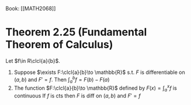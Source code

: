 Book: [[MATH2068]]
# Theorem 2.25 (Fundamental Theorem of Calculus)
Let $f\in R\clcl{a}{b}$.
1. Suppose $\exists F:\clcl{a}{b}\to \mathbb{R}$ s.t. $F$ is differentiable on $(a,b)$ and $F'=f$.
Then $\int_{a}^{b}f=F(b)-F(a)$
2. The function $F:\clcl{a}{b}\to \mathbb{R}$ defined by $F(x)=\int_{a}^{x}f$ is continuous
If $f$ is cts then $F$ is diff on $(a,b)$ and $F'=f$